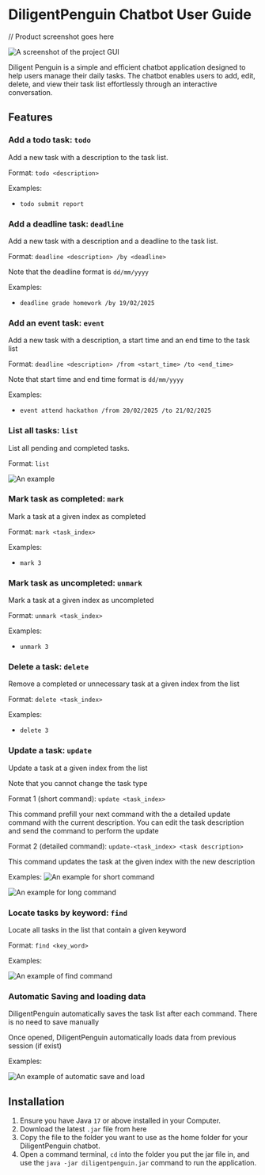 # DiligentPenguin Chatbot User Guide

// Product screenshot goes here

![A screenshot of the project GUI](Ui.png)

Diligent Penguin is a simple and efficient chatbot application designed to 
help users manage their daily tasks. 
The chatbot enables users to add, edit, delete, and view their task list effortlessly through an interactive conversation.

## Features
### Add a todo task: `todo`
Add a new task with a description to the task list.

Format: `todo <description>`

Examples:

- `todo submit report`

### Add a deadline task: `deadline`
Add a new task with a description and a deadline to the task list.

Format: `deadline <description> /by <deadline>`

Note that the deadline format is `dd/mm/yyyy`

Examples:

- `deadline grade homework /by 19/02/2025`

### Add an event task: `event`
Add a new task with a description, a start time and an end time to the task list

Format: `deadline <description> /from <start_time> /to <end_time>`

Note that start time and end time format is `dd/mm/yyyy`

Examples:

- `event attend hackathon /from 20/02/2025 /to 21/02/2025`

### List all tasks: `list`
List all pending and completed tasks.

Format: `list`

![An example](listExample.png)

### Mark task as completed: `mark`
Mark a task at a given index as completed

Format: `mark <task_index>`

Examples:

- `mark 3`

### Mark task as uncompleted: `unmark`
Mark a task at a given index as uncompleted

Format: `unmark <task_index>`

Examples:

- `unmark 3`

### Delete a task: `delete`
Remove a completed or unnecessary task at a given index from the list

Format: `delete <task_index>`

Examples:

- `delete 3`

### Update a task: `update`
Update a task at a given index from the list

Note that you cannot change the task type

Format 1 (short command): `update <task_index>`

This command prefill your next command with the a detailed update command with the current description. 
You can edit the task description and send the command to perform the update

Format 2 (detailed command): `update-<task_index> <task description>`

This command updates the task at the given index with the new description

Examples: 
![An example for short command](updateExample.png)

![An example for long command](updateExample2.png)

### Locate tasks by keyword: `find`
Locate all tasks in the list that contain a given keyword

Format: `find <key_word>`

Examples:

![An example of find command](findExample.png)

### Automatic Saving and loading data
DiligentPenguin automatically saves the task list after each command. There is no need to save manually

Once opened, DiligentPenguin automatically loads data from previous session (if exist)

Examples:

![An example of automatic save and load](saveAndLoadExample.png)

## Installation
1. Ensure you have Java `17` or above installed in your Computer.
2. Download the latest `.jar` file from here
3. Copy the file to the folder you want to use as the home folder for your DiligentPenguin chatbot.
4. Open a command terminal, `cd` into the folder you put the jar file in, and use the `java -jar diligentpenguin.jar` 
command to run the application.